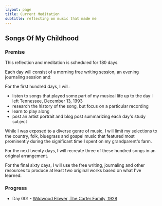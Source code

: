 ```yaml
---
layout: page
title: Current Meditation
subtitle: reflecting on music that made me
---
```


## Songs Of My Childhood

### Premise
This reflection and meditation is scheduled for 180 days.

Each day will consist of a morning free writing session, an evening journaling session and:

For the first hundred days, I will:
+ listen to songs that played some part of my musical life up to the day I left Tennessee, December 13, 1993
+ research the history of the song, but focus on a particular recording
+ learn to play along
+ post an artist portrait and blog post summarizing each day's study subject

While I was exposed to a diverse genre of music, I will limit my selections to the country, folk, bluegrass and gospel music that featured most prominently during the significant time I spent on my grandparent's farm.

For the next twenty days, I will recreate three of these hundred songs in an original arrangement.

For the final sixty days, I will use the free writing, journaling and other resources to produce at least two original works based on what I've learned.

### Progress

+ Day 001 - [Wildwood Flower, The Carter Family, 1928](/_posts/2020-10-17-Day001-WildwoodFlower)
